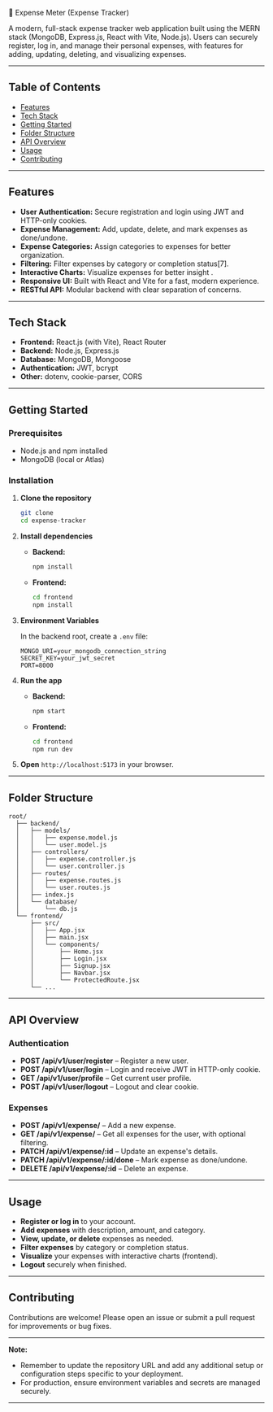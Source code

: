 💸 Expense Meter (Expense Tracker)

A modern, full-stack expense tracker web application built using the MERN stack (MongoDB, Express.js, React with Vite, Node.js). Users can securely register, log in, and manage their personal expenses, with features for adding, updating, deleting, and visualizing expenses.

---

## Table of Contents

- [Features](#features)
- [Tech Stack](#tech-stack)
- [Getting Started](#getting-started)
- [Folder Structure](#folder-structure)
- [API Overview](#api-overview)
- [Usage](#usage)
- [Contributing](#contributing)

---

## Features

- **User Authentication:** Secure registration and login using JWT and HTTP-only cookies.
- **Expense Management:** Add, update, delete, and mark expenses as done/undone.
- **Expense Categories:** Assign categories to expenses for better organization.
- **Filtering:** Filter expenses by category or completion status[7].
- **Interactive Charts:** Visualize expenses for better insight .
- **Responsive UI:** Built with React and Vite for a fast, modern experience.
- **RESTful API:** Modular backend with clear separation of concerns.

---

## Tech Stack

- **Frontend:** React.js (with Vite), React Router
- **Backend:** Node.js, Express.js
- **Database:** MongoDB, Mongoose
- **Authentication:** JWT, bcrypt
- **Other:** dotenv, cookie-parser, CORS

---

## Getting Started

### Prerequisites

- Node.js and npm installed
- MongoDB (local or Atlas)

### Installation

1. **Clone the repository**
   ```bash
   git clone 
   cd expense-tracker
   ```

2. **Install dependencies**

   - **Backend:**
     ```bash
     npm install
     ```
   - **Frontend:**
     ```bash
     cd frontend
     npm install
     ```

3. **Environment Variables**

   In the backend root, create a `.env` file:
   ```
   MONGO_URI=your_mongodb_connection_string
   SECRET_KEY=your_jwt_secret
   PORT=8000
   ```

4. **Run the app**

   - **Backend:**
     ```bash
     npm start
     ```
   - **Frontend:**
     ```bash
     cd frontend
     npm run dev
     ```

5. **Open** `http://localhost:5173` in your browser.

---

## Folder Structure

```
root/
  ├── backend/
  │   ├── models/
  │   │   ├── expense.model.js
  │   │   └── user.model.js
  │   ├── controllers/
  │   │   ├── expense.controller.js
  │   │   └── user.controller.js
  │   ├── routes/
  │   │   ├── expense.routes.js
  │   │   └── user.routes.js
  │   ├── index.js
  │   └── database/
  │       └── db.js
  └── frontend/
      ├── src/
      │   ├── App.jsx
      │   ├── main.jsx
      │   └── components/
      │       ├── Home.jsx
      │       ├── Login.jsx
      │       ├── Signup.jsx
      │       ├── Navbar.jsx
      │       └── ProtectedRoute.jsx
      └── ...
```

---

## API Overview

### Authentication

- **POST /api/v1/user/register** – Register a new user.
- **POST /api/v1/user/login** – Login and receive JWT in HTTP-only cookie.
- **GET /api/v1/user/profile** – Get current user profile.
- **POST /api/v1/user/logout** – Logout and clear cookie.

### Expenses

- **POST /api/v1/expense/** – Add a new expense.
- **GET /api/v1/expense/** – Get all expenses for the user, with optional filtering.
- **PATCH /api/v1/expense/:id** – Update an expense's details.
- **PATCH /api/v1/expense/:id/done** – Mark expense as done/undone.
- **DELETE /api/v1/expense/:id** – Delete an expense.

---

## Usage

- **Register or log in** to your account.
- **Add expenses** with description, amount, and category.
- **View, update, or delete** expenses as needed.
- **Filter expenses** by category or completion status.
- **Visualize** your expenses with interactive charts (frontend).
- **Logout** securely when finished.

---

## Contributing

Contributions are welcome! Please open an issue or submit a pull request for improvements or bug fixes.

---

**Note:**  
- Remember to update the repository URL and add any additional setup or configuration steps specific to your deployment.
- For production, ensure environment variables and secrets are managed securely.

---


